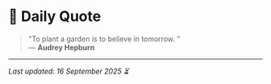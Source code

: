 # 📜 Daily Quote

> "To plant a garden is to believe in tomorrow.  "  
> — **Audrey Hepburn**

---

_Last updated: 16 September 2025 ⏳_

